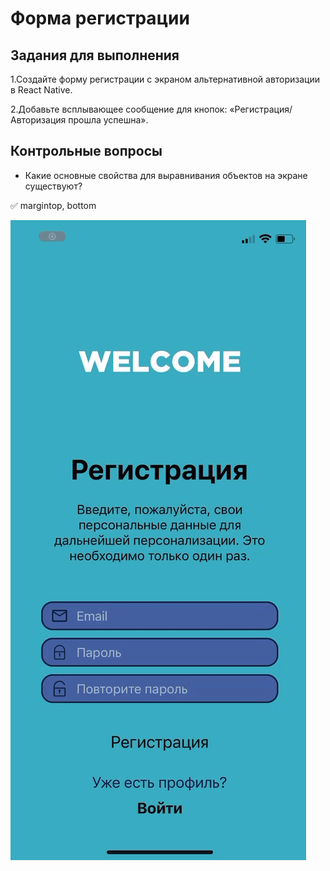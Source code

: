 # Форма регистрации

## Задания для выполнения

1.Создайте форму регистрации с экраном альтернативной авторизации в React Native.

2.Добавьте всплывающее сообщение для кнопок: «Регистрация/Авторизация прошла успешна».

## Контрольные вопросы

- Какие основные свойства для выравнивания объектов на экране существуют?

:white_check_mark: margintop, bottom

![gif](ex.gif)
